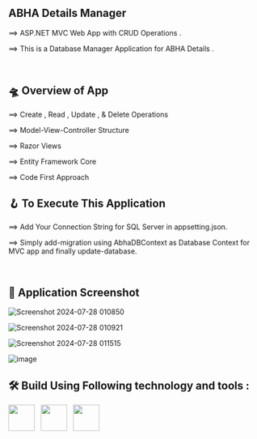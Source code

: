 ## ABHA Details Manager 

⟹ ASP.NET MVC Web App with CRUD Operations .

⟹ This is a Database Manager Application for ABHA Details .

<br>

## 🛸 Overview of App

⟹ Create , Read , Update , & Delete Operations

⟹ Model-View-Controller Structure

⟹ Razor Views

⟹ Entity Framework Core

⟹ Code First Approach


## 🪝 To Execute This Application

⟹ Add Your Connection String for SQL Server in appsetting.json.

⟹ Simply add-migration using AbhaDBContext as Database Context for MVC app and finally update-database.

<br>

## 🤖 Application Screenshot

![Screenshot 2024-07-28 010850](https://github.com/user-attachments/assets/4fe2ba05-4ab1-48c1-8078-e252095d82d6)

![Screenshot 2024-07-28 010921](https://github.com/user-attachments/assets/8c0600c0-c90b-40de-80bd-d06296f11cd1)

![Screenshot 2024-07-28 011515](https://github.com/user-attachments/assets/0ec669d7-2903-4340-b40e-8cbccef0501f)

![image](https://github.com/user-attachments/assets/0bdfbc83-ae9f-4838-b02c-706add350fc1)

## 🛠 Build Using Following technology and tools :
 <img src="https://upload.wikimedia.org/wikipedia/commons/7/7d/Microsoft_.NET_logo.svg" width="52px" height="52px"/> &nbsp; <img src="https://github.com/coherencez/tech-logos/blob/master/html5.png?raw=true" width="52px" height="52px"/> &nbsp; <img src="https://github.com/user-attachments/assets/4647fd8f-95e7-4ec9-9abb-c4389df9ff3d" width="52px" height="52px"/>



